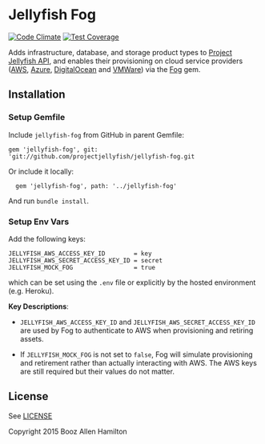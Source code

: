 # Jellyfish Fog

[![Code Climate](https://codeclimate.com/repos/555a0675695680378e0027e6/badges/43ed237afc55c67eb2ef/gpa.svg)](https://codeclimate.com/repos/555a0675695680378e0027e6/feed)
[![Test Coverage](https://codeclimate.com/repos/555a0675695680378e0027e6/badges/43ed237afc55c67eb2ef/coverage.svg)](https://codeclimate.com/repos/555a0675695680378e0027e6/coverage)

Adds infrastructure, database, and storage product types to [Project Jellyfish API](https://github.com/projectjellyfish/api), and enables their provisioning on cloud service providers ([AWS](http://aws.amazon.com), [Azure](http://azure.microsoft.com/en-us), [DigitalOcean](https://www.digitalocean.com) and [VMWare](https://www.vmware.com/products/vrealize-suite)) via the [Fog](http://fog.io) gem.

## Installation

### Setup Gemfile

Include `jellyfish-fog` from GitHub in parent Gemfile:
```
gem 'jellyfish-fog', git: 'git://github.com/projectjellyfish/jellyfish-fog.git
```

Or include it locally:
```
  gem 'jellyfish-fog', path: '../jellyfish-fog'
```

And run `bundle install`.

### Setup Env Vars

Add the following keys:

```
JELLYFISH_AWS_ACCESS_KEY_ID        = key
JELLYFISH_AWS_SECRET_ACCESS_KEY_ID = secret
JELLYFISH_MOCK_FOG                 = true
```

which can be set using the `.env` file or explicitly by the hosted environment (e.g. Heroku).

**Key Descriptions**:
- `JELLYFISH_AWS_ACCESS_KEY_ID` and `JELLYFISH_AWS_SECRET_ACCESS_KEY_ID` are used by Fog to authenticate to AWS when provisioning and retiring
assets.

- If `JELLYFISH_MOCK_FOG` is not set to `false`, Fog will simulate provisioning and retirement rather than actually interacting with AWS. The AWS keys are still required but their values do not matter.

## License

See [LICENSE](https://github.com/projectjellyfish/jellyfish-fog/blob/master/LICENSE)


Copyright 2015 Booz Allen Hamilton
